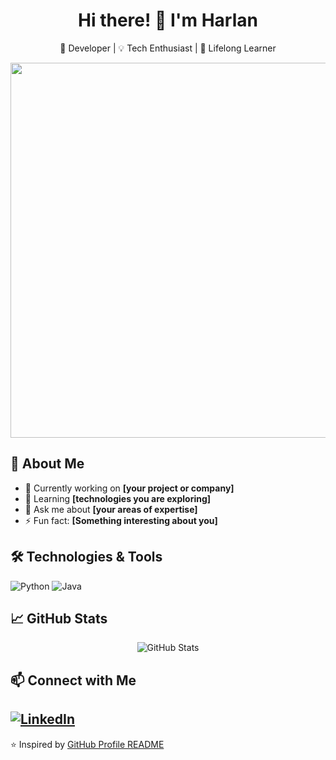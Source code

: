 <!-- Header with your name and a short description -->
<h1 align="center">Hi there! 👋 I'm Harlan</h1>
<p align="center">
  🚀 Developer | 💡 Tech Enthusiast | 🎯 Lifelong Learner
</p>

<!-- Optional Image or GIF -->
<p align="center">
  <img src="https://www.google.com/url?sa=i&url=https%3A%2F%2Fwww.pinterest.com%2Fpin%2F1067564286639231624%2F&psig=AOvVaw3wLmV4wn6wtzmkJezdPz4w&ust=1743206305429000&source=images&cd=vfe&opi=89978449&ved=0CBMQjRxqFwoTCOCdote7q4wDFQAAAAAdAAAAABAK" width="600">
</p>

## 🚀 About Me
- 🔭 Currently working on **[your project or company]**
- 🌱 Learning **[technologies you are exploring]**
- 💬 Ask me about **[your areas of expertise]**
- ⚡ Fun fact: **[Something interesting about you]**

## 🛠️ Technologies & Tools
![Python](https://img.shields.io/badge/Python-3776AB?style=for-the-badge&logo=python&logoColor=white)
![Java](https://img.shields.io/badge/JavaScript-F7DF1E?style=for-the-badge&logo=java&logoColor=black)

## 📈 GitHub Stats
<p align="center">
  <img src="https://github-readme-stats.vercel.app/api?username=harlanenciso112&show_icons=true&theme=radical" alt="GitHub Stats" />
</p>

## 📫 Connect with Me
[![LinkedIn](https://img.shields.io/badge/LinkedIn-0A66C2?style=for-the-badge&logo=linkedin&logoColor=white)](https://linkedin.com/in/YOUR-USERNAME)
---
⭐️ Inspired by [GitHub Profile README](https://github.com/matrivisuals)

